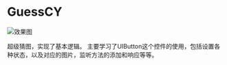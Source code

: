 # GuessCY

![效果图](http://raw.github.com/nuoyaneasy/GuessCY/master/ScreenShots/out.gif)

超级猜图，实现了基本逻辑。
主要学习了UIButton这个控件的使用，包括设置各种状态，以及对应的图片，监听方法的添加和响应等等。
